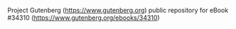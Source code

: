 Project Gutenberg (https://www.gutenberg.org) public repository for eBook #34310 (https://www.gutenberg.org/ebooks/34310)
